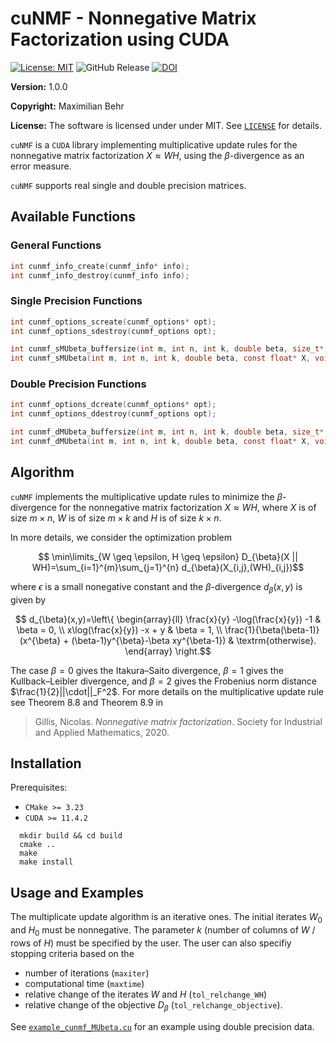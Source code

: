 # cuNMF - Nonnegative Matrix Factorization using CUDA

 [![License: MIT](https://img.shields.io/badge/License-MIT-yellow.svg)](https://opensource.org/licenses/MIT)
 ![GitHub Release](https://img.shields.io/github/v/release/maximilianbehr/cuNMF)
 [![DOI](https://zenodo.org/badge/760630733.svg)](https://zenodo.org/doi/10.5281/zenodo.10844444)



**Version:** 1.0.0

**Copyright:** Maximilian Behr

**License:** The software is licensed under under MIT. See [`LICENSE`](LICENSE) for details.

`cuNMF` is a `CUDA` library implementing multiplicative update rules for the nonnegative matrix factorization $X\approx WH$, using the $\beta$-divergence as an error measure.

`cuNMF` supports real single and double precision matrices.

## Available Functions

### General Functions
```C
int cunmf_info_create(cunmf_info* info);
int cunmf_info_destroy(cunmf_info info);
```

### Single Precision Functions
```C
int cunmf_options_screate(cunmf_options* opt);
int cunmf_options_sdestroy(cunmf_options opt);

int cunmf_sMUbeta_buffersize(int m, int n, int k, double beta, size_t* bufferSize);
int cunmf_sMUbeta(int m, int n, int k, double beta, const float* X, void* buffer, const cunmf_options opt, float* W, float* H, cunmf_info info);
```

### Double Precision Functions
```C
int cunmf_options_dcreate(cunmf_options* opt);
int cunmf_options_ddestroy(cunmf_options opt);

int cunmf_dMUbeta_buffersize(int m, int n, int k, double beta, size_t* bufferSize);
int cunmf_dMUbeta(int m, int n, int k, double beta, const float* X, void* buffer, const cunmf_options opt, float* W, float* H, cunmf_info info);
```

## Algorithm

`cuNMF` implements the multiplicative update rules to minimize the $\beta$-divergence for the nonnegative matrix factorization $X\approx W H$, where
$X$ is of size $m\times n$, $W$ is of size $m\times k$ and $H$ is of size $k\times n$.

In more details, we consider the optimization problem

```math
   \min\limits_{W \geq \epsilon, H \geq \epsilon} D_{\beta}(X || WH)=\sum_{i=1}^{m}\sum_{j=1}^{n} d_{\beta}(X_{i,j},(WH)_{i,j})
```
where $\epsilon$ is a small nonegative constant and the $\beta$-divergence $d_{\beta}(x,y)$ is given by
```math
 d_{\beta}(x,y)=\left\{
  \begin{array}{ll}
  \frac{x}{y} -\log(\frac{x}{y}) -1                                            & \beta = 0,          \\
  x\log(\frac{x}{y}) -x + y                                                    & \beta = 1,          \\
  \frac{1}{\beta(\beta-1)}(x^{\beta} + (\beta-1)y^{\beta}-\beta xy^{\beta-1})  & \textrm{otherwise}.
 \end{array}
 \right.
```
The case $\beta=0$ gives the Itakura–Saito divergence, $\beta = 1$ gives the Kullback–Leibler divergence, and $\beta=2$ gives the Frobenius norm distance $\frac{1}{2}||\cdot||_F^2$.
For more details on the multiplicative update rule see Theorem 8.8 and Theorem 8.9 in 

> Gillis, Nicolas. _Nonnegative matrix factorization_. Society for Industrial and Applied Mathematics, 2020.


## Installation

Prerequisites:
 * `CMake >= 3.23`
 * `CUDA >= 11.4.2`

```shell
  mkdir build && cd build
  cmake ..
  make
  make install
```

## Usage and Examples

The multiplicate update algorithm is an iterative ones. The initial iterates $W_0$ and $H_0$ must be nonnegative. 
The parameter $k$ (number of columns of $W$ / rows of $H$) must be specified by the user. 
The user can also specifiy stopping criteria based on the 
 
* number of iterations (`maxiter`)
* computational time (`maxtime`)
* relative change of the iterates $W$ and $H$ (`tol_relchange_WH`)
* relative change of the objective $D_{\beta}$ (`tol_relchange_objective`).

See [`example_cunmf_MUbeta.cu`](example_cunmf_MUbeta.cu) for an example using double precision data.


